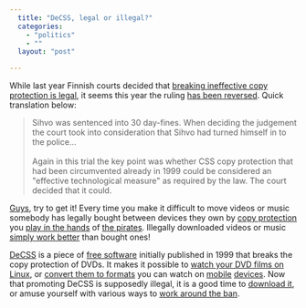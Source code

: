 ```yaml
---
  title: "DeCSS, legal or illegal?"
  categories: 
    - "politics"
    - ""
  layout: "post"

---
```

<p>
While last year Finnish courts decided that <a href="http://arstechnica.com/news.ars/post/20070525-finland-court-breaking-ineffective-copy-protection-is-permissible.html">breaking ineffective copy protection is legal</a>, it seems this year the ruling <a href="http://www.digitoday.fi/yhteiskunta/2008/10/22/lex-karpelaa-vastustanut-tuomittiin/200827563/66">has been reversed</a>. Quick translation below:
</p><blockquote>
Sihvo was sentenced into 30 day-fines. When deciding the judgement the court took into consideration that Sihvo had turned himself in to the police...
<br /><br />Again in this trial the key point was whether CSS copy protection that had been circumvented already in 1999 could be considered an "effective technological measure" as required by the law. The court decided that it could.
</blockquote><p>
<a href="http://www.kopiosto.fi/">Guys</a>, try to get it! Every time you make it difficult to move videos or music somebody has legally bought between devices they own by <a href="http://drm.info/">copy protection</a> you <a href="http://torrentfreak.com/mpaa-piracy-is-the-outcome-of-drm-complications/">play in the hands</a> of <a href="http://thepiratebay.org/">the pirates</a>. Illegally downloaded videos or music <a href="http://technology.timesonline.co.uk/tol/news/tech_and_web/the_web/article3898784.ece">simply work better</a> than bought ones!
</p><p>
<a href="http://en.wikipedia.org/wiki/DeCSS">DeCSS</a> is a piece of <a href="http://en.wikipedia.org/wiki/Free_software">free software</a> initially published in 1999 that breaks the copy protection of DVDs. It makes it possible to <a href="https://help.ubuntu.com/community/RestrictedFormats/PlayingDVDs">watch your DVD films on Linux</a>, or <a href="http://handbrake.fr/">convert them to formats</a> you can watch on <a href="http://en.wikipedia.org/wiki/IPhone">mobile</a> <a href="http://en.wikipedia.org/wiki/Nokia_N810">devices</a>. Now that promoting DeCSS is supposedly illegal, it is a good time to <a href="http://torch.cs.dal.ca/~hannon/decss.c">download it</a>, or amuse yourself with various ways to <a href="http://www.cs.cmu.edu/~dst/DeCSS/Gallery/">work around the ban</a>.
</p>